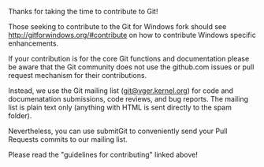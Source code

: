 Thanks for taking the time to contribute to Git!

Those seeking to contribute to the Git for Windows fork should see
http://gitforwindows.org/#contribute on how to contribute Windows specific
enhancements.

If your contribution is for the core Git functions and documentation
please be aware that the Git community does not use the github.com issues
or pull request mechanism for their contributions.

Instead, we use the Git mailing list (git@vger.kernel.org) for code and
documenatation submissions, code reviews, and bug reports. The
mailing list is plain text only (anything with HTML is sent directly
to the spam folder).

Nevertheless, you can use submitGit to conveniently send your Pull
Requests commits to our mailing list.

Please read the "guidelines for contributing" linked above!
